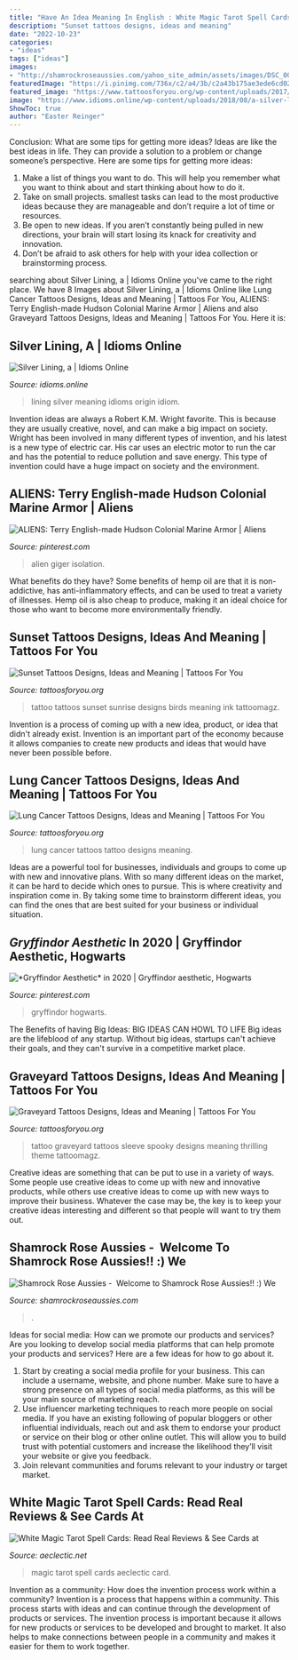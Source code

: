```yaml
---
title: "Have An Idea Meaning In English : White Magic Tarot Spell Cards: Read Real Reviews &amp; See Cards At"
description: "Sunset tattoos designs, ideas and meaning"
date: "2022-10-23"
categories:
- "ideas"
tags: ["ideas"]
images:
- "http://shamrockroseaussies.com/yahoo_site_admin/assets/images/DSC_0057.67200721_std.JPG"
featuredImage: "https://i.pinimg.com/736x/c2/a4/3b/c2a43b175ae3ede6cd02c8f732bece07.jpg"
featured_image: "https://www.tattoosforyou.org/wp-content/uploads/2017/07/Lung-Cancer-Tattoo.jpg"
image: "https://www.idioms.online/wp-content/uploads/2018/08/a-silver-lining.png"
ShowToc: true
author: "Easter Reinger"
---
```



Conclusion: What are some tips for getting more ideas?
Ideas are like the best ideas in life. They can provide a solution to a problem or change someone’s perspective. Here are some tips for getting more ideas:
1. Make a list of things you want to do. This will help you remember what you want to think about and start thinking about how to do it.
2. Take on small projects. smallest tasks can lead to the most productive ideas because they are manageable and don’t require a lot of time or resources.
3. Be open to new ideas. If you aren’t constantly being pulled in new directions, your brain will start losing its knack for creativity and innovation.
4. Don’t be afraid to ask others for help with your idea collection or brainstorming process.

	

		
searching about Silver Lining, a | Idioms Online you've came to the right place. We have 8 Images about Silver Lining, a | Idioms Online like Lung Cancer Tattoos Designs, Ideas and Meaning | Tattoos For You, ALIENS: Terry English-made Hudson Colonial Marine Armor | Aliens and also Graveyard Tattoos Designs, Ideas and Meaning | Tattoos For You. Here it is:
		
    
## Silver Lining, A | Idioms Online

<img loading=lazy src="https://www.idioms.online/wp-content/uploads/2018/08/a-silver-lining.png" onerror="this.onerror=null;this.src='https://tse2.mm.bing.net/th?id=OIP.ZmLO4osv8PFuLjq4qGZmdwHaLG&amp;pid=15.1';" alt="Silver Lining, a | Idioms Online">

_Source: idioms.online_

>lining silver meaning idioms origin idiom. 

	

Invention ideas are always a Robert K.M. Wright favorite. This is because they are usually creative, novel, and can make a big impact on society. Wright has been involved in many different types of invention, and his latest is a new type of electric car. His car uses an electric motor to run the car and has the potential to reduce pollution and save energy. This type of invention could have a huge impact on society and the environment.

    
## ALIENS: Terry English-made Hudson Colonial Marine Armor | Aliens

<img loading=lazy src="https://i.pinimg.com/736x/c2/a4/3b/c2a43b175ae3ede6cd02c8f732bece07.jpg" onerror="this.onerror=null;this.src='https://tse4.mm.bing.net/th?id=OIP.VBIeT7kgrXvjVPE8rFL15gHaN4&amp;pid=15.1';" alt="ALIENS: Terry English-made Hudson Colonial Marine Armor | Aliens">

_Source: pinterest.com_

>alien giger isolation. 

	

What benefits do they have?
Some benefits of hemp oil are that it is non-addictive, has anti-inflammatory effects, and can be used to treat a variety of illnesses. Hemp oil is also cheap to produce, making it an ideal choice for those who want to become more environmentally friendly.

    
## Sunset Tattoos Designs, Ideas And Meaning | Tattoos For You

<img loading=lazy src="https://www.tattoosforyou.org/wp-content/uploads/2016/03/Sunset-Tattoos-for-Men.jpg" onerror="this.onerror=null;this.src='https://tse2.mm.bing.net/th?id=OIP.Ixfs6w9KaOUUPrwyndbgRQHaJ4&amp;pid=15.1';" alt="Sunset Tattoos Designs, Ideas and Meaning | Tattoos For You">

_Source: tattoosforyou.org_

>tattoo tattoos sunset sunrise designs birds meaning ink tattoomagz. 

	

Invention is a process of coming up with a new idea, product, or idea that didn't already exist. Invention is an important part of the economy because it allows companies to create new products and ideas that would have never been possible before.

    
## Lung Cancer Tattoos Designs, Ideas And Meaning | Tattoos For You

<img loading=lazy src="https://www.tattoosforyou.org/wp-content/uploads/2017/07/Lung-Cancer-Tattoo.jpg" onerror="this.onerror=null;this.src='https://tse2.mm.bing.net/th?id=OIP.-jPy9mUJXoYCJbMZYCiwCgHaJ3&amp;pid=15.1';" alt="Lung Cancer Tattoos Designs, Ideas and Meaning | Tattoos For You">

_Source: tattoosforyou.org_

>lung cancer tattoos tattoo designs meaning. 

	

Ideas are a powerful tool for businesses, individuals and groups to come up with new and innovative plans. With so many different ideas on the market, it can be hard to decide which ones to pursue. This is where creativity and inspiration come in. By taking some time to brainstorm different ideas, you can find the ones that are best suited for your business or individual situation.

    
## *Gryffindor Aesthetic* In 2020 | Gryffindor Aesthetic, Hogwarts

<img loading=lazy src="https://i.pinimg.com/736x/81/9f/8c/819f8ca032d06aad596e9c7b3cc9548d.jpg" onerror="this.onerror=null;this.src='https://tse1.mm.bing.net/th?id=OIP.fLJsKHbpSJwR0lKI1jLn1gHaLH&amp;pid=15.1';" alt="*Gryffindor Aesthetic* in 2020 | Gryffindor aesthetic, Hogwarts">

_Source: pinterest.com_

>gryffindor hogwarts. 

	

The Benefits of having Big Ideas:
BIG IDEAS CAN HOWL TO LIFE
Big ideas are the lifeblood of any startup. Without big ideas, startups can't achieve their goals, and they can't survive in a competitive market place.

    
## Graveyard Tattoos Designs, Ideas And Meaning | Tattoos For You

<img loading=lazy src="https://www.tattoosforyou.org/wp-content/uploads/2016/03/Graveyard-Tattoo-Images.jpg" onerror="this.onerror=null;this.src='https://tse4.mm.bing.net/th?id=OIP.2zn3AE64zYeX7MgTR_Q47QHaJ3&amp;pid=15.1';" alt="Graveyard Tattoos Designs, Ideas and Meaning | Tattoos For You">

_Source: tattoosforyou.org_

>tattoo graveyard tattoos sleeve spooky designs meaning thrilling theme tattoomagz. 

	

Creative ideas are something that can be put to use in a variety of ways. Some people use creative ideas to come up with new and innovative products, while others use creative ideas to come up with new ways to improve their business. Whatever the case may be, the key is to keep your creative ideas interesting and different so that people will want to try them out.

    
## Shamrock Rose Aussies - ﻿﻿﻿ Welcome To Shamrock Rose Aussies!! :) We

<img loading=lazy src="http://shamrockroseaussies.com/yahoo_site_admin/assets/images/DSC_0057.67200721_std.JPG" onerror="this.onerror=null;this.src='https://tse2.mm.bing.net/th?id=OIP.frxP2Yo9x5koqhpba3nYWQHaFS&amp;pid=15.1';" alt="Shamrock Rose Aussies - ﻿﻿﻿ Welcome to Shamrock Rose Aussies!! :) We">

_Source: shamrockroseaussies.com_

>. 

	

Ideas for social media: How can we promote our products and services?
Are you looking to develop social media platforms that can help promote your products and services? Here are a few ideas for how to go about it. 
1. Start by creating a social media profile for your business. This can include a username, website, and phone number. Make sure to have a strong presence on all types of social media platforms, as this will be your main source of marketing reach. 
2. Use influencer marketing techniques to reach more people on social media. If you have an existing following of popular bloggers or other influential individuals, reach out and ask them to endorse your product or service on their blog or other online outlet. This will allow you to build trust with potential customers and increase the likelihood they’ll visit your website or give you feedback. 
3. Join relevant communities and forums relevant to your industry or target market.

    
## White Magic Tarot Spell Cards: Read Real Reviews &amp; See Cards At

<img loading=lazy src="https://www.aeclectic.net/tarot/cards/_img/white-magic-tarot-spell-cards-12297.JPG" onerror="this.onerror=null;this.src='https://tse4.mm.bing.net/th?id=OIP.EJAmSTy0pJCFyRMPEGuRogHaMW&amp;pid=15.1';" alt="White Magic Tarot Spell Cards: Read Real Reviews &amp; See Cards at">

_Source: aeclectic.net_

>magic tarot spell cards aeclectic card. 

	

Invention as a community: How does the invention process work within a community?
Invention is a process that happens within a community. This process starts with ideas and can continue through the development of products or services. The invention process is important because it allows for new products or services to be developed and brought to market. It also helps to make connections between people in a community and makes it easier for them to work together.

